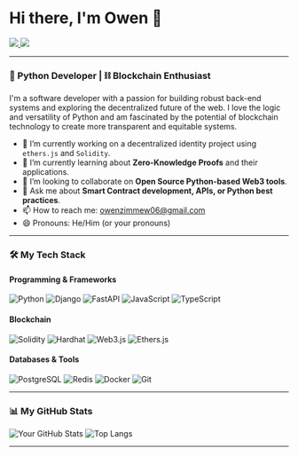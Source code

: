 # Hi there, I'm Owen 👋

<a href="https://linkedin.com/in/your-linkedin-url" target="_blank">
  <img src="https://img.shields.io/badge/LinkedIn-0077B5?style=for-the-badge&logo=linkedin&logoColor=white" />
</a>
<a href="https://twitter.com/Owen1371887" target="_blank">
  <img src="https://img.shields.io/badge/Twitter-1DA1F2?style=for-the-badge&logo=twitter&logoColor=white" />
</a>

---

### 🐍 Python Developer | ⛓️ Blockchain Enthusiast

I'm a software developer with a passion for building robust back-end systems and exploring the decentralized future of the web. I love the logic and versatility of Python and am fascinated by the potential of blockchain technology to create more transparent and equitable systems.

- 🔭 I’m currently working on a decentralized identity project using `ethers.js` and `Solidity`.
- 🌱 I’m currently learning about **Zero-Knowledge Proofs** and their applications.
- 👯 I’m looking to collaborate on **Open Source Python-based Web3 tools**.
- 💬 Ask me about **Smart Contract development, APIs, or Python best practices**.
- 📫 How to reach me: [owenzimmew06@gmail.com](mailto:your.email@example.com)
- 😄 Pronouns: He/Him (or your pronouns)

---

### 🛠️ My Tech Stack

#### Programming & Frameworks
![Python](https://img.shields.io/badge/Python-3776AB?style=for-the-badge&logo=python&logoColor=white)
![Django](https://img.shields.io/badge/Django-092E20?style=for-the-badge&logo=django&logoColor=white)
![FastAPI](https://img.shields.io/badge/FastAPI-009688?style=for-the-badge&logo=fastapi&logoColor=white)
![JavaScript](https://img.shields.io/badge/JavaScript-F7DF1E?style=for-the-badge&logo=javascript&logoColor=black)
![TypeScript](https://img.shields.io/badge/TypeScript-3178C6?style=for-the-badge&logo=typescript&logoColor=white)

#### Blockchain
![Solidity](https://img.shields.io/badge/Solidity-363636?style=for-the-badge&logo=solidity&logoColor=white)
![Hardhat](https://img.shields.io/badge/Hardhat-FFF600?style=for-the-badge&logo=hardhat&logoColor=black)
![Web3.js](https://img.shields.io/badge/web3.js-F16822?style=for-the-badge&logo=web3.js&logoColor=white)
![Ethers.js](https://img.shields.io/badge/ethers.js-2C2C2C?style=for-the-badge&logo=ethereum&logoColor=white)

#### Databases & Tools
![PostgreSQL](https://img.shields.io/badge/PostgreSQL-4169E1?style=for-the-badge&logo=postgresql&logoColor=white)
![Redis](https://img.shields.io/badge/redis-%23DD0031.svg?&style=for-the-badge&logo=redis&logoColor=white)
![Docker](https://img.shields.io/badge/Docker-2496ED?style=for-the-badge&logo=docker&logoColor=white)
![Git](https://img.shields.io/badge/GIT-E44C30?style=for-the-badge&logo=git&logoColor=white)

---

### 📊 My GitHub Stats

![Your GitHub Stats](https://github-readme-stats.vercel.app/api?username=your-github-username&show_icons=true&theme=radical&hide_border=true&count_private=true)
![Top Langs](https://github-readme-stats.vercel.app/api/top-langs/?username=your-github-username&layout=compact&theme=radical&hide_border=true)

---
